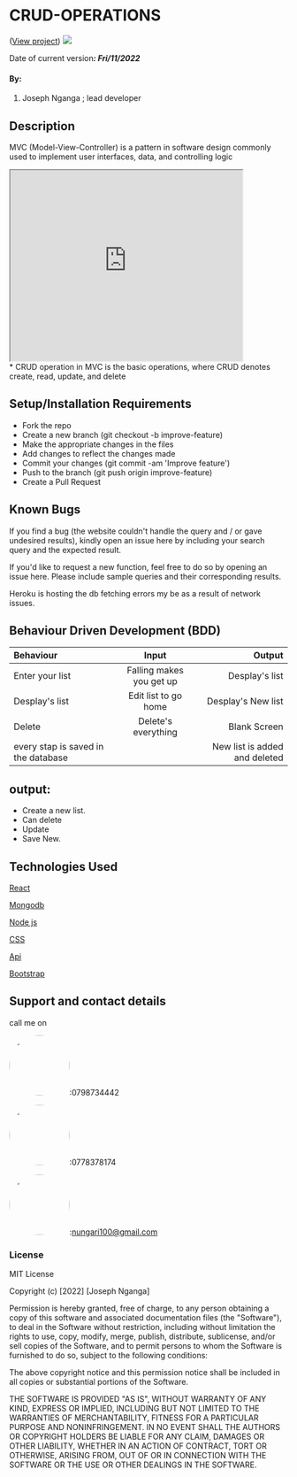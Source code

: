 # CRUD-OPERATIONS


 
(<a href="https://fattym.github.io/CRUD-OPERATIONS/">View project</a>)
<img src="./frontend/img/sc.png"  >

 Date of current version<strong>*: Fri/11/2022*</strong>
#### By:
1. Joseph Nganga ; lead developer
## Description
MVC (Model-View-Controller) is a pattern in software design commonly used to implement user interfaces, data, and controlling logic
<div>
 <div>
          <iframe width="420" height="345" src="https://www.youtube.com/embed/HuXBuXf52vA?controls=0">
          </iframe></div>
* CRUD operation in MVC is the basic operations, where CRUD denotes create, read, update, and delete


## Setup/Installation Requirements
* Fork the repo
* Create a new branch (git checkout -b improve-feature)
* Make the appropriate changes in the files
* Add changes to reflect the changes made
* Commit your changes (git commit -am 'Improve feature')
* Push to the branch (git push origin improve-feature)
* Create a Pull Request

## Known Bugs
If you find a bug (the website couldn't handle the query and / or gave undesired results), kindly open an issue here by including your search query and the expected result.

If you'd like to request a new function, feel free to do so by opening an issue here. Please include sample queries and their corresponding results.

Heroku is hosting the db fetching errors my be as a result of network issues.
## Behaviour Driven Development (BDD)

| Behaviour      | Input        | Output       |
| :------------- | :----------: | -----------: |
|  Enter your list  |   Falling makes you get up | Desplay's list   |
| Desplay's list | Edit list to  go home|   Desplay's New list  |
| Delete | Delete's everything | Blank Screen     |
| every stap is saved in the database|     |New list is added and deleted|
## output:
* Create a new list.
* Can delete
* Update
* Save New.
## Technologies Used
<a href="https://www.w3schools.com/">React</a>

<a href="https://www.w3schools.com/">Mongodb</a> 

<a href="https://www.w3schools.com/">Node js</a> 

<a href="https://css-tricks.com/">CSS</a>

<a href="https://getbootstrap.com/">Api</a>

<a href="https://getbootstrap.com/">Bootstrap</a>



## Support and contact details
call me on

<img src="https://bit.ly/2H4L6UZ" width="109" style="border-radius:50%;">:0798734442

<img src="https://bit.ly/383xk0Z" width="109" style="border-radius:50%;">:0778378174
 
 <img src="https://bit.ly/2Smueyp" width="109" style="border-radius:50%;">:nungari100@gmail.com
### License
MIT License

Copyright (c) [2022] [Joseph Nganga]

Permission is hereby granted, free of charge, to any person obtaining a copy
of this software and associated documentation files (the "Software"), to deal
in the Software without restriction, including without limitation the rights
to use, copy, modify, merge, publish, distribute, sublicense, and/or sell
copies of the Software, and to permit persons to whom the Software is
furnished to do so, subject to the following conditions:

The above copyright notice and this permission notice shall be included in all
copies or substantial portions of the Software.

THE SOFTWARE IS PROVIDED "AS IS", WITHOUT WARRANTY OF ANY KIND, EXPRESS OR
IMPLIED, INCLUDING BUT NOT LIMITED TO THE WARRANTIES OF MERCHANTABILITY,
FITNESS FOR A PARTICULAR PURPOSE AND NONINFRINGEMENT. IN NO EVENT SHALL THE
AUTHORS OR COPYRIGHT HOLDERS BE LIABLE FOR ANY CLAIM, DAMAGES OR OTHER
LIABILITY, WHETHER IN AN ACTION OF CONTRACT, TORT OR OTHERWISE, ARISING FROM,
OUT OF OR IN CONNECTION WITH THE SOFTWARE OR THE USE OR OTHER DEALINGS IN THE
SOFTWARE.
